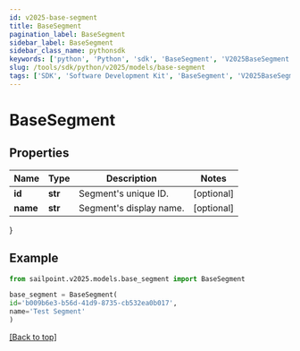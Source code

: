 ```yaml
---
id: v2025-base-segment
title: BaseSegment
pagination_label: BaseSegment
sidebar_label: BaseSegment
sidebar_class_name: pythonsdk
keywords: ['python', 'Python', 'sdk', 'BaseSegment', 'V2025BaseSegment'] 
slug: /tools/sdk/python/v2025/models/base-segment
tags: ['SDK', 'Software Development Kit', 'BaseSegment', 'V2025BaseSegment']
---
```


# BaseSegment


## Properties

Name | Type | Description | Notes
------------ | ------------- | ------------- | -------------
**id** | **str** | Segment's unique ID. | [optional] 
**name** | **str** | Segment's display name. | [optional] 
}

## Example

```python
from sailpoint.v2025.models.base_segment import BaseSegment

base_segment = BaseSegment(
id='b009b6e3-b56d-41d9-8735-cb532ea0b017',
name='Test Segment'
)

```
[[Back to top]](#) 

